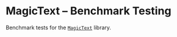 #   MagicText &ndash; Benchmark Testing

Benchmark tests for the [`MagicText`](http://github.com/DavorPenzar/magic-text/) library.

